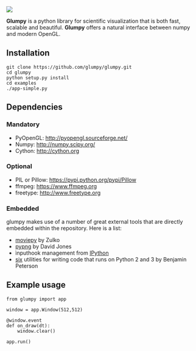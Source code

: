 <img src="https://raw.githubusercontent.com/rougier/glumpy/master/doc/_static/glumpy-teaser.png">

**Glumpy** is a python library for scientific visualization that is both fast,
scalable and beautiful. **Glumpy** offers a natural interface between numpy
and modern OpenGL.

## Installation

```
git clone https://github.com/glumpy/glumpy.git
cd glumpy
python setup.py install
cd examples
./app-simple.py
```

## Dependencies

### Mandatory

* PyOpenGL: http://pyopengl.sourceforge.net/
* Numpy: http://numpy.scipy.org/
* Cython: http://cython.org

### Optional

* PIL or Pillow: https://pypi.python.org/pypi/Pillow
* ffmpeg: https://www.ffmpeg.org
* freetype: http://www.freetype.org

### Embedded

glumpy makes use of a number of great external tools that are directly embedded
within the repository. Here is a list:

* [moviepy](https://github.com/Zulko/moviepy) by Zulko
* [pypng](<https://github.com/drj11/pypng>) by David Jones
* ìnputhook management from [IPython](https://github.com/ipython/ipython)
* [six](https://pypi.python.org/pypi/six/) utilities for writing code that runs
  on Python 2 and 3 by Benjamin Peterson


## Example usage

    from glumpy import app

    window = app.Window(512,512)

    @window.event
    def on_draw(dt):
        window.clear()

    app.run()
